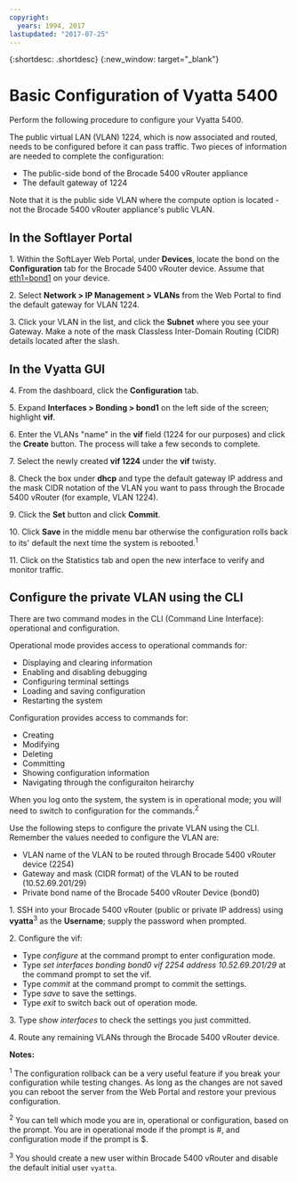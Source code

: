 ```yaml
---
copyright:
  years: 1994, 2017
lastupdated: "2017-07-25"
---
```


{:shortdesc: .shortdesc}
{:new_window: target="_blank"}

# Basic Configuration of Vyatta 5400

Perform the following procedure to configure your Vyatta 5400.

The public virtual LAN (VLAN) 1224, which is now associated and routed, needs to be configured before it can pass traffic. Two pieces of information are needed to complete the configuration:

  * The public-side bond of the Brocade 5400 vRouter appliance
  * The default gateway of 1224

Note that it is the public side VLAN where the compute option is located - not the Brocade 5400 vRouter appliance's public VLAN.

## In the Softlayer Portal

1\. Within the SoftLayer Web Portal, under **Devices**, locate the bond on the **Configuration** tab for the Brocade 5400 vRouter device. Assume that <span style="text-decoration: underline">eth1=bond1</span> on your device.

2\. Select **Network > IP Management > VLANs** from the Web Portal to find the default gateway for VLAN 1224.

3\. Click your VLAN in the list, and click the **Subnet** where you see your Gateway. Make a note of the mask Classless Inter-Domain Routing (CIDR) details located after the slash. 

## In the Vyatta GUI

4\. From the dashboard, click the **Configuration** tab.

5\. Expand **Interfaces > Bonding > bond1** on the left side of the screen; highlight **vif**.

6\. Enter the VLANs "name" in the **vif** field (1224 for our purposes) and click the **Create** button. The process will take a few seconds to complete.

7\. Select the newly created **vif 1224** under the **vif** twisty.

8\. Check the box under **dhcp** and type the default gateway IP address and the mask CIDR notation of the VLAN you want to pass through the Brocade 5400 vRouter (for example, VLAN 1224).

9\. Click the **Set** button and click **Commit**.

10\. Click **Save** in the middle menu bar otherwise the configuration rolls back to its' default the next time the system is rebooted.<sup>1</sup>

11\. Click on the Statistics tab and open the new interface to verify and monitor traffic.

## Configure the private VLAN using the CLI

There are two command modes in the CLI (Command Line Interface): operational and configuration. 

Operational mode provides access to operational commands for:

  * Displaying and clearing information
  * Enabling and disabling debugging
  * Configuring terminal settings
  * Loading and saving configuration
  * Restarting the system

Configuration provides access to commands for:

  * Creating
  * Modifying
  * Deleting
  * Committing
  * Showing configuration information
  * Navigating through the configuraiton heirarchy

When you log onto the system, the system is in operational mode; you will need to switch to configuration for the commands.<sup>2</sup>

Use the following steps to configure the private VLAN using the CLI. Remember the values needed to configure the VLAN are:

  * VLAN name of the VLAN to be routed through Brocade 5400 vRouter device (2254)
  * Gateway and mask (CIDR format) of the VLAN to be routed (10.52.69.201/29)
  * Private bond name of the Brocade 5400 vRouter Device (bond0)

1\. SSH into your Brocade 5400 vRouter (public or private IP address) using **vyatta**<sup>3</sup> as the **Username**; supply the password when prompted.

2\. Configure the vif:

  * Type *configure* at the command prompt to enter configuration mode.
  * Type *set interfaces bonding bond0 vif 2254 address 10.52.69.201/29* at the command prompt to set the vif.
  * Type *commit* at the command prompt to commit the settings.
  * Type *save* to save the settings.
  * Type *exit* to switch back out of operation mode.

3\. Type *show interfaces* to check the settings you just committed.

4\. Route any remaining VLANs through the Brocade 5400 vRouter device.

**Notes:**

<sup>1</sup> The configuration rollback can be a very useful feature if you break your configuration while testing changes. As long as the changes are not saved you can reboot the server from the Web Portal and restore your previous configuration.

<sup>2</sup> You can tell which mode you are in, operational or configuration, based on the prompt. You are in operational mode if the prompt is #, and configuration mode if the prompt is $.

<sup>3</sup> You should create a new user within Brocade 5400 vRouter and disable the default initial user `vyatta`.
